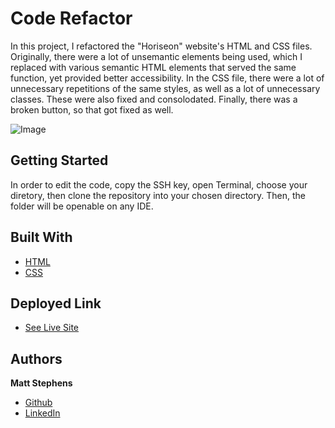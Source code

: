 # Code Refactor

In this project, I refactored the "Horiseon" website's HTML and CSS files. Originally, there were a lot of unsemantic elements being used, which I replaced with various semantic HTML elements that served the same function, yet provided better accessibility. In the CSS file, there were a lot of unnecessary repetitions of the same styles, as well as a lot of unnecessary classes. These were also fixed and consolodated. Finally, there was a broken button, so that got fixed as well.

![Image](https://i.ibb.co/4ZPC1m6/sitepicture.png)

## Getting Started

In order to edit the code, copy the SSH key, open Terminal, choose your diretory, then clone the repository into your chosen directory. Then, the folder will be openable on any IDE.

## Built With

* [HTML](https://developer.mozilla.org/en-US/docs/Web/HTML)
* [CSS](https://developer.mozilla.org/en-US/docs/Web/CSS)

## Deployed Link

* [See Live Site](https://mstephen19.github.io/bcb-hw-1/)


## Authors

**Matt Stephens** 

- [Github](https://github.com/mstephen19)
- [LinkedIn](https://www.linkedin.com/in/mstephen19/)
